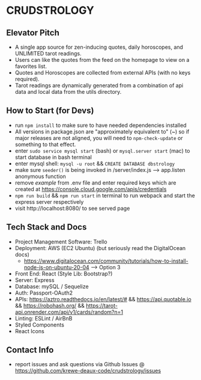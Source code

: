 # CRUDSTROLOGY

## Elevator Pitch
- A single app source for zen-inducing quotes, daily horoscopes, and UNLIMITED tarot readings.
- Users can like the quotes from the feed on the homepage to view on a favorites list. 
- Quotes and Horoscopes are collected from external APIs (with no keys required).
- Tarot readings are dynamically generated from a combination of api data and local data from the utils directory.


## How to Start (for Devs)

- run `npm install` to make sure to have needed dependencies installed
- All versions in package.json are "approximately equivalent to" (~) so if major releases are not aligned, you will need to `npm-check-update` or something to that effect.
- enter `sudo service mysql start` (bash) or `mysql.server start` (mac) to start database in bash terminal
- enter mysql shell: `mysql -u root` && `CREATE DATABASE dbstrology`
- make sure `seeder()` is being invoked in /server/index.js --> app.listen anonymous function
- remove _example_ from .env file and enter required keys which are created at https://console.cloud.google.com/apis/credentials 
- `npm run build` && `npm run start` in terminal to run webpack and start the express server respectively
- visit http://localhost:8080/ to see served page

## Tech Stack and Docs

- Project Management Software: Trello
- Deployment: AWS (EC2 Ubuntu) (but seriously read the DigitalOcean docs)
  - https://www.digitalocean.com/community/tutorials/how-to-install-node-js-on-ubuntu-20-04 --> Option 3
- Front End: React (Style Lib: Bootstrap?)
- Server: Express
- Database: mySQL / Sequelize
- Auth: Passport-OAuth2
- APIs: https://aztro.readthedocs.io/en/latest/# && https://api.quotable.io
 && https://robohash.org/ && https://tarot-api.onrender.com/api/v1/cards/random?n=1
- Linting: ESLint / AirBnB
- Styled Components
- React Icons

## Contact Info

 - report issues and ask questions via Github Issues @ https://github.com/krewe-deaux-code/crudstrology/issues
